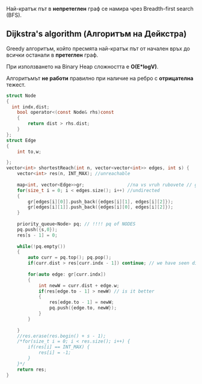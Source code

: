 
Най-кратък път в **непретеглен** граф се намира чрез Breadth-first search (BFS).

## Dijkstra's algorithm (Алгоритъм на Дейкстра)

Greedy алгоритъм, който пресмята най-кратък път от начален връх до всички останали в **претеглен** граф.

При използването на Binary Heap сложността е **O(E*logV)**.

Алгоритъмът **не работи** правилно при наличие на ребро с **отрицателна** тежест.

```c
struct Node
{
  int indx,dist;   
    bool operator<(const Node& rhs)const
    {
        return dist > rhs.dist;
    }
};
struct Edge
{
    int to,w;

};
vector<int> shortestReach(int n, vector<vector<int>> edges, int s) {
    vector<int> res(n, INT_MAX); //unreachable
    
    map<int, vector<Edge>>gr;                //na vs vruh rubovete // graph of EDGES
    for(size_t i = 0; i < edges.size(); i++) //undirected
    {
        gr[edges[i][0]].push_back({edges[i][1], edges[i][2]});
        gr[edges[i][1]].push_back({edges[i][0], edges[i][2]});
    }
    
    priority_queue<Node> pq; // !!!! pq of NODES
    pq.push({s,0});
    res[s - 1] = 0;
    
    while(!pq.empty())
    {
        auto curr = pq.top(); pq.pop();
        if(curr.dist > res[curr.indx - 1]) continue; // we have seen diff and better
        
        for(auto edge: gr[curr.indx])
        {
            int newW = curr.dist + edge.w;
            if(res[edge.to - 1] > newW) // is it better
            {
                res[edge.to - 1] = newW;
                pq.push({edge.to, newW});
            }
        }
        
    }
    //res.erase(res.begin() + s - 1);
    /*for(size_t i = 0; i < res.size(); i++) {
        if(res[i] == INT_MAX) {
            res[i] = -1;
        }
    }*/
    return res;
}
```
